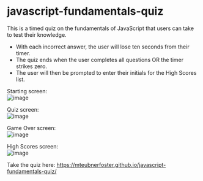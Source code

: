 # javascript-fundamentals-quiz
This is a timed quiz on the fundamentals of JavaScript that users can take to test their knowledge.

* With each incorrect answer, the user will lose ten seconds from their timer. 
* The quiz ends when the user completes all questions OR the timer strikes zero. 
* The user will then be prompted to enter their initials for the High Scores list.

Starting screen: <br>
![image](https://user-images.githubusercontent.com/89106290/136471799-94be4017-62b7-49c7-9a9c-d147a0dc1ece.png)

Quiz screen: <br>
![image](https://user-images.githubusercontent.com/89106290/136471900-03b9996a-5517-4994-abbf-366f5e5ba345.png)

Game Over screen:<br>
![image](https://user-images.githubusercontent.com/89106290/136471964-7c996907-627a-424b-a545-6c61c284f87a.png)

High Scores screen: <br>
![image](https://user-images.githubusercontent.com/89106290/136472029-0b9f4d82-c349-487d-9654-3ee711b03d72.png)

Take the quiz here: https://mteubnerfoster.github.io/javascript-fundamentals-quiz/

